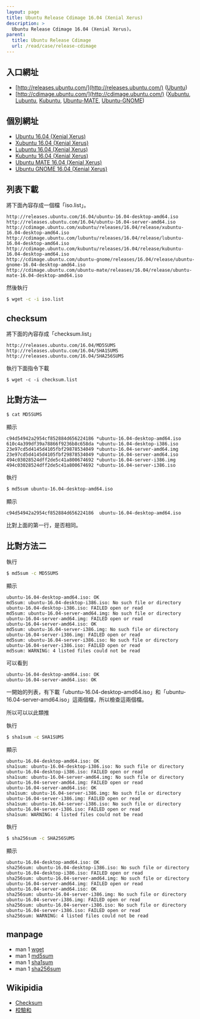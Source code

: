 ```yaml
---
layout: page
title: Ubuntu Release Cdimage 16.04 (Xenial Xerus)
description: >
  Ubuntu Release Cdimage 16.04 (Xenial Xerus)。
parent:
  title: Ubuntu Release Cdimage
  url: /read/case/release-cdimage
---
```



## 入口網址


* [http://releases.ubuntu.com/](http://releases.ubuntu.com/) ([Ubuntu](http://www.ubuntu.com/))
* [http://cdimage.ubuntu.com/](http://cdimage.ubuntu.com/) ([Xubuntu](http://xubuntu.org/), [Lubuntu](http://lubuntu.net/), [Kubuntu](http://kubuntu.org/), [Ubuntu-MATE](https://ubuntu-mate.org/), [Ubuntu-GNOME](https://ubuntugnome.org/))

## 個別網址

* [Ubuntu 16.04 (Xenial Xerus)](http://releases.ubuntu.com/16.04/)
* [Xubuntu 16.04 (Xenial Xerus)](http://cdimage.ubuntu.com/xubuntu/releases/16.04/release/)
* [Lubuntu 16.04 (Xenial Xerus)](http://cdimage.ubuntu.com/lubuntu/releases/16.04/release/)
* [Kubuntu 16.04 (Xenial Xerus)](http://cdimage.ubuntu.com/kubuntu/releases/16.04/release/)
* [Ubuntu MATE 16.04 (Xenial Xerus)](http://cdimage.ubuntu.com/ubuntu-mate/releases/16.04/release/)
* [Ubuntu GNOME 16.04 (Xenial Xerus)](http://cdimage.ubuntu.com/ubuntu-gnome/releases/16.04/release/)


## 列表下載

將下面內容存成一個檔「iso.list」。

```
http://releases.ubuntu.com/16.04/ubuntu-16.04-desktop-amd64.iso
http://releases.ubuntu.com/16.04/ubuntu-16.04-server-amd64.iso
http://cdimage.ubuntu.com/xubuntu/releases/16.04/release/xubuntu-16.04-desktop-amd64.iso
http://cdimage.ubuntu.com/lubuntu/releases/16.04/release/lubuntu-16.04-desktop-amd64.iso
http://cdimage.ubuntu.com/kubuntu/releases/16.04/release/kubuntu-16.04-desktop-amd64.iso
http://cdimage.ubuntu.com/ubuntu-gnome/releases/16.04/release/ubuntu-gnome-16.04-desktop-amd64.iso
http://cdimage.ubuntu.com/ubuntu-mate/releases/16.04/release/ubuntu-mate-16.04-desktop-amd64.iso
```

然後執行

``` sh
$ wget -c -i iso.list
```

## checksum

將下面的內容存成「checksum.list」

```
http://releases.ubuntu.com/16.04/MD5SUMS
http://releases.ubuntu.com/16.04/SHA1SUMS
http://releases.ubuntu.com/16.04/SHA256SUMS
```

執行下面指令下載

```
$ wget -c -i checksum.list
```

## 比對方法一

``` sh
$ cat MD5SUMS
```

顯示

```
c94d54942a2954cf852884d656224186 *ubuntu-16.04-desktop-amd64.iso
610c4a399df39a78866f9236b8c658da *ubuntu-16.04-desktop-i386.iso
23e97cd5d4145d4105fbf29878534049 *ubuntu-16.04-server-amd64.img
23e97cd5d4145d4105fbf29878534049 *ubuntu-16.04-server-amd64.iso
494c03028524dff2de5c41a800674692 *ubuntu-16.04-server-i386.img
494c03028524dff2de5c41a800674692 *ubuntu-16.04-server-i386.iso
```

執行

``` sh
$ md5sum ubuntu-16.04-desktop-amd64.iso
```

顯示

```
c94d54942a2954cf852884d656224186  ubuntu-16.04-desktop-amd64.iso
```

比對上面的第一行，是否相同。


## 比對方法二

執行

``` sh
$ md5sum -c MD5SUMS
```

顯示

```
ubuntu-16.04-desktop-amd64.iso: OK
md5sum: ubuntu-16.04-desktop-i386.iso: No such file or directory
ubuntu-16.04-desktop-i386.iso: FAILED open or read
md5sum: ubuntu-16.04-server-amd64.img: No such file or directory
ubuntu-16.04-server-amd64.img: FAILED open or read
ubuntu-16.04-server-amd64.iso: OK
md5sum: ubuntu-16.04-server-i386.img: No such file or directory
ubuntu-16.04-server-i386.img: FAILED open or read
md5sum: ubuntu-16.04-server-i386.iso: No such file or directory
ubuntu-16.04-server-i386.iso: FAILED open or read
md5sum: WARNING: 4 listed files could not be read
```

可以看到

```
ubuntu-16.04-desktop-amd64.iso: OK
ubuntu-16.04-server-amd64.iso: OK
```

一開始的列表，有下載「ubuntu-16.04-desktop-amd64.iso」和「ubuntu-16.04-server-amd64.iso」這兩個檔，所以檢查這兩個檔。


所以可以以此類推

執行

``` sh
$ sha1sum -c SHA1SUMS
```

顯示

```
ubuntu-16.04-desktop-amd64.iso: OK
sha1sum: ubuntu-16.04-desktop-i386.iso: No such file or directory
ubuntu-16.04-desktop-i386.iso: FAILED open or read
sha1sum: ubuntu-16.04-server-amd64.img: No such file or directory
ubuntu-16.04-server-amd64.img: FAILED open or read
ubuntu-16.04-server-amd64.iso: OK
sha1sum: ubuntu-16.04-server-i386.img: No such file or directory
ubuntu-16.04-server-i386.img: FAILED open or read
sha1sum: ubuntu-16.04-server-i386.iso: No such file or directory
ubuntu-16.04-server-i386.iso: FAILED open or read
sha1sum: WARNING: 4 listed files could not be read
```

執行

``` sh
$ sha256sum -c SHA256SUMS
```

顯示

```
ubuntu-16.04-desktop-amd64.iso: OK
sha256sum: ubuntu-16.04-desktop-i386.iso: No such file or directory
ubuntu-16.04-desktop-i386.iso: FAILED open or read
sha256sum: ubuntu-16.04-server-amd64.img: No such file or directory
ubuntu-16.04-server-amd64.img: FAILED open or read
ubuntu-16.04-server-amd64.iso: OK
sha256sum: ubuntu-16.04-server-i386.img: No such file or directory
ubuntu-16.04-server-i386.img: FAILED open or read
sha256sum: ubuntu-16.04-server-i386.iso: No such file or directory
ubuntu-16.04-server-i386.iso: FAILED open or read
sha256sum: WARNING: 4 listed files could not be read
```


## manpage

* man 1 [wget](http://manpages.ubuntu.com/manpages/xenial/en/man1/wget.1.html)
* man 1 [md5sum](http://manpages.ubuntu.com/manpages/xenial/en/man1/md5sum.1.html)
* man 1 [sha1sum](http://manpages.ubuntu.com/manpages/xenial/en/man1/sha1sum.1.html)
* man 1 [sha256sum](http://manpages.ubuntu.com/manpages/xenial/en/man1/sha256sum.1.html)

## Wikipidia

* [Checksum](https://en.wikipedia.org/wiki/Checksum)
* [校驗和](https://zh.wikipedia.org/zh-tw/%E6%A0%A1%E9%A9%97%E5%92%8C)
